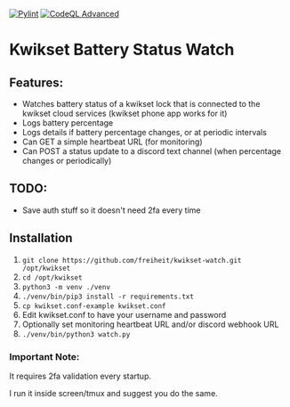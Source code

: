 [![Pylint](https://github.com/freiheit/kwikset-watch/actions/workflows/pylint.yml/badge.svg)](https://github.com/freiheit/kwikset-watch/actions/workflows/pylint.yml) [![CodeQL Advanced](https://github.com/freiheit/kwikset-watch/actions/workflows/codeql.yml/badge.svg)](https://github.com/freiheit/kwikset-watch/actions/workflows/codeql.yml)

# Kwikset Battery Status Watch

## Features:

- Watches battery status of a kwikset lock that is connected to the kwikset
  cloud services (kwikset phone app works for it)
- Logs battery percentage
- Logs details if battery percentage changes, or at periodic intervals
- Can GET a simple heartbeat URL (for monitoring)
- Can POST a status update to a discord text channel (when percentage
  changes or periodically)

## TODO:

- Save auth stuff so it doesn't need 2fa every time

## Installation

1. `git clone https://github.com/freiheit/kwikset-watch.git /opt/kwikset`
2. `cd /opt/kwikset`
3. `python3 -m venv ./venv`
4. `./venv/bin/pip3 install -r requirements.txt`
5. `cp kwikset.conf-example kwikset.conf`
4. Edit kwikset.conf to have your username and password
5. Optionally set monitoring heartbeat URL and/or discord webhook URL
6. `./venv/bin/python3 watch.py`

### Important Note:

It requires 2fa validation every startup.

I run it inside screen/tmux and suggest you do the same.
